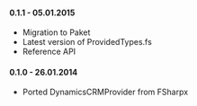 #### 0.1.1 - 05.01.2015
* Migration to Paket
* Latest version of ProvidedTypes.fs
* Reference API

#### 0.1.0 - 26.01.2014 
* Ported DynamicsCRMProvider from FSharpx